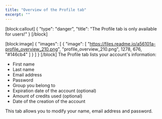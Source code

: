 ```yaml
---
title: "Overview of the Profile tab"
excerpt: ""
---
```

[block:callout]
{
  "type": "danger",
  "title": "The Profile tab is only available for users!"
}
[/block]

[block:image]
{
  "images": [
    {
      "image": [
        "https://files.readme.io/a56101a-profile_overview_210.png",
        "profile_overview_210.png",
        1278,
        676,
        "#146cb4"
      ]
    }
  ]
}
[/block]
The Profile tab lists your account's information:
* First name
* Last name
* Email address
* Password
* Group you belong to
* Expiration date of the account (optional)
* Amount of credits used (optional)
* Date of the creation of the account

This tab allows you to modify your name, email address and password.